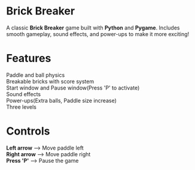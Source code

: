 # Brick Breaker

A classic **Brick Breaker** game built with **Python** and **Pygame**. Includes smooth gameplay, sound effects, and power-ups to make it more exciting!

# Features
Paddle and ball physics
<br>
Breakable bricks with score system
<br>
Start window and Pause window(Press 'P' to activate)
<br>
Sound effects
<br>
Power-ups(Extra balls, Paddle size increase)
<br>
Three levels

# Controls
**Left arrow** --> Move paddle left
<br>
**Right arrow** --> Move paddle right
<br>
**Press 'P'** --> Pause the game
